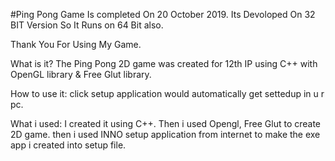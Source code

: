 #Ping Pong Game Is completed On 20 October 2019.
Its Devoloped On 32 BIT Version So It Runs on 64 Bit also.

Thank You For Using My Game.

What is it?
The Ping Pong 2D game was created for 12th IP using C++ with OpenGL library & Free Glut library.

How to use it:
click setup application would automatically get settedup in u r pc.

What i used:
I created it using C++. Then i used Opengl, Free Glut to create 2D game. then i used INNO setup application from internet to make the exe app i created into setup file.
